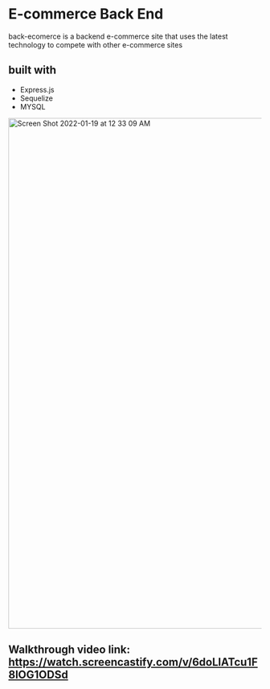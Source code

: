 # E-commerce Back End 
back-ecomerce is a backend e-commerce site that uses the latest technology to compete with other e-commerce sites

## built with
* Express.js
* Sequelize
* MYSQL



<img width="1015" alt="Screen Shot 2022-01-19 at 12 33 09 AM" src="https://user-images.githubusercontent.com/82245627/150072434-9ca50a45-f923-4ce1-8f89-dade3bd02eb5.png">

## Walkthrough video link: https://watch.screencastify.com/v/6doLlATcu1F8lOG1ODSd
